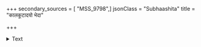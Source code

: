 +++
secondary_sources = [ "MSS_9798",]
jsonClass = "Subhaashita"
title = "कालकूटादयो भेदा"

+++

<details><summary>Text</summary>

कालकूटादयो भेदा विषस्य नव सन्ति ये।  
चिकित्सा कथ्यते तेषां मन्त्रपूर्वमविस्तरात्॥
</details>

